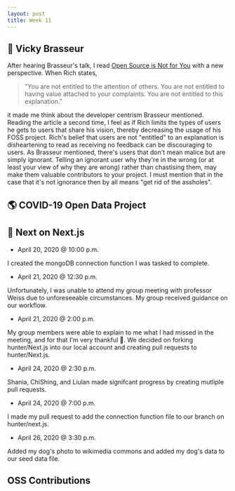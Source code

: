```yaml
---
layout: post
title: Week 11
---
```


:microphone: Vicky Brasseur
---
After hearing Brasseur's talk, I read [Open Source is Not for You](https://gist.github.com/richhickey/1563cddea1002958f96e7ba9519972d9) with a new perspective. When Rich states,

>"You are not entitled to the attention of others. You are not entitled to having value attached to your complaints. You are not entitled to this explanation."

it made me think about the developer centrism Brasseur mentioned. Reading the article a second time, I feel as if Rich limits the types of users he gets to users that share his vision, thereby decreasing the usage of his FOSS project. Rich's belief that users are not "entitled" to an explanation is disheartening to read as receiving no feedback can be discouraging to users. As Brasseur mentioned, there's users that don't mean malice but are simply ignorant. Telling an ignorant user why they're in the wrong (or at least your view of why they are wrong) rather than chastising them, may make them valuable contributors to your project. I must mention that in the case that it's not ignorance then by all means "get rid of the assholes".

:earth_americas: COVID-19 Open Data Project
---

:newspaper: Next on Next.js
---
- April 20, 2020 @ 10:00 p.m.

I created the mongoDB connection function I was tasked to complete.

- April 21, 2020 @ 12:30 p.m.

Unfortunately, I was unable to attend my group meeting with professor Weiss due to unforeseeable circumstances. My group received guidance on our workflow.

- April 21, 2020 @ 2:00 p.m.

My group members were able to explain to me what I had missed in the meeting, and for that I'm very thankful :beers:. We decided on forking hunter/Next.js into our local account and creating pull requests to hunter/Next.js.

- April 24, 2020 @ 2:30 p.m.

Shania, ChiShing, and Liulan made signifcant progress by creating mutliple pull requests.

- April 24, 2020 @ 7:00 p.m.

I made my pull request to add the connection function file to our branch on hunter/next.js.

- April 26, 2020 @ 3:30 p.m.

Added my dog's photo to wikimedia commons and added my dog's data to our seed data file.

OSS Contributions
---

